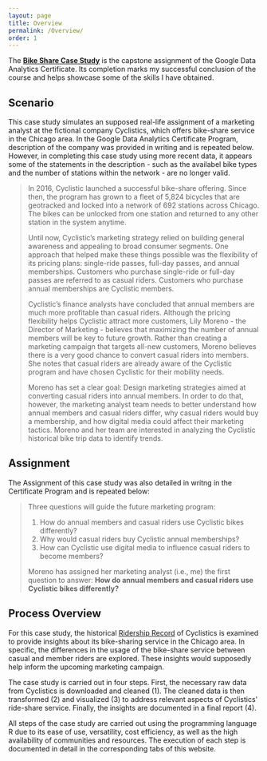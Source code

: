 ```yaml
---
layout: page
title: Overview
permalink: /Overview/
order: 1
---
```


The **[Bike Share Case Study](https://phucminhle93.github.io/GPC_Case-Study-1/)** is the capstone assignment of the Google Data Analytics Certificate. Its completion marks my successful conclusion of the course and helps showcase some of the skills I have obtained.

## Scenario

This case study simulates an supposed real-life assignment of a marketing analyst at the fictional company Cyclistics, which offers bike-share service in the Chicago area. In the Google Data Analytics Certificate Program, description of the company was provided in writing and is repeated below. However, in completing this case study using more recent data, it appears some of the statements in the description - such as the availabel bike types and the number of stations within the network - are no longer valid.

> In 2016, Cyclistic launched a successful bike-share offering. Since then, the program has grown to a fleet of 5,824 bicycles that are geotracked and locked into a network of 692 stations across Chicago. The bikes can be unlocked from one station and returned to any other station in the system anytime.
> 
> Until now, Cyclistic’s marketing strategy relied on building general awareness and appealing to broad consumer segments. One approach that helped make these things possible was the flexibility of its pricing plans: single-ride passes, full-day passes, and annual memberships. Customers who purchase single-ride or full-day passes are referred to as casual riders. Customers who purchase annual memberships are Cyclistic members.
> 
> Cyclistic’s finance analysts have concluded that annual members are much more profitable than casual riders. Although the pricing flexibility helps Cyclistic attract more customers, Lily Moreno - the Director of Marketing - believes that maximizing the number of annual members will be key to future growth. Rather than creating a marketing campaign that targets all-new customers, Moreno believes there is a very good chance to convert casual riders into members. She notes that casual riders are already aware of the Cyclistic program and have chosen Cyclistic for their mobility needs.
>
> Moreno has set a clear goal: Design marketing strategies aimed at converting casual riders into annual members. In order to do that, however, the marketing analyst team needs to better understand how annual members and casual riders differ, why casual riders would buy a membership, and how digital media could affect their marketing tactics. Moreno and her team are interested in analyzing the Cyclistic historical bike trip data to identify trends.

## Assignment

The Assignment of this case study was also detailed in writng in the Certificate Program and is repeated below:

> Three questions will guide the future marketing program:
>    1. How do annual members and casual riders use Cyclistic bikes differently?
>    2. Why would casual riders buy Cyclistic annual memberships?
>    3. How can Cyclistic use digital media to influence casual riders to become members?
>
> Moreno has assigned her marketing analyst (i.e., me) the first question to answer: **How do annual members and casual riders use Cyclistic bikes differently?**

## Process Overview

For this case study, the historical [Ridership Record](https://divvy-tripdata.s3.amazonaws.com/index.html) of Cyclistics is examined to provide insights about its bike-sharing service in the Chicago area. In specific, the differences in the usage of the bike-share service between casual and member riders are explored. These insights would supposedly help inform the upcoming marketing campaign.

The case study is carried out in four steps. First, the necessary raw data from Cyclistics is downloaded and cleaned (1). The cleaned data is then transformed (2) and visualized (3) to address relevant aspects of Cyclistics' ride-share service. Finally, the insights are documented in a final report (4).

All steps of the case study are carried out using the programming language R due to its ease of use, versatility, cost efficiency, as well as the high availability of communities and resources. The execution of each step is documented in detail in the corresponding tabs of this website.